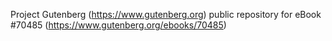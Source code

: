 Project Gutenberg (https://www.gutenberg.org) public repository for
eBook #70485 (https://www.gutenberg.org/ebooks/70485)

